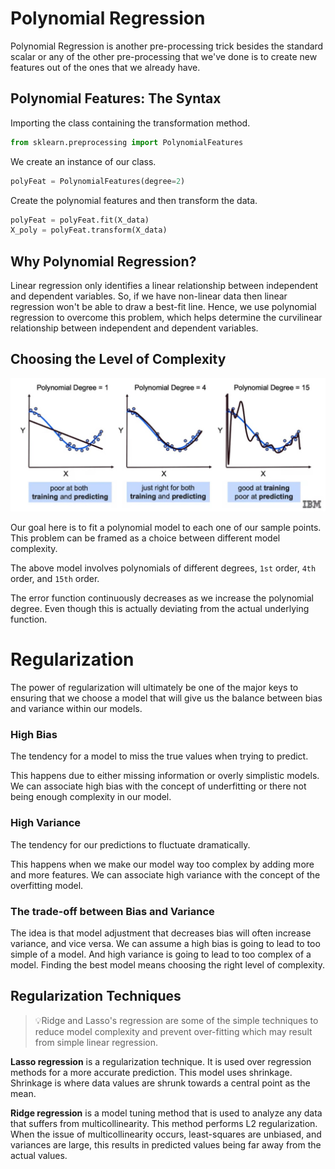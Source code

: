 # Polynomial Regression

Polynomial Regression is another pre-processing trick besides the standard scalar or any of the other pre-processing that we've done is to create new features out of the ones that we already have.

## Polynomial Features: The Syntax

Importing the class containing the transformation method.

```python
from sklearn.preprocessing import PolynomialFeatures
```

We create an instance of our class.

```python
polyFeat = PolynomialFeatures(degree=2)
```

Create the polynomial features and then transform the data.

```python
polyFeat = polyFeat.fit(X_data)
X_poly = polyFeat.transform(X_data)
```
## Why Polynomial Regression?

Linear regression only identifies a linear relationship between independent and dependent variables. So, if we have non-linear data then linear regression won't be able to draw a best-fit line. Hence, we use polynomial regression to overcome this problem, which helps determine the curvilinear relationship between independent and dependent variables.

## Choosing the Level of Complexity

![level-of-complexity.jpg](/05-polynomial-features-and-regularizations/images/level-of-complexity.jpg)

Our goal here is to fit a polynomial model to each one of our sample points. This problem can be framed as a choice between different model complexity.

The above model involves polynomials of different degrees, `1st` order, `4th` order, and `15th` order.

The error function continuously decreases as we increase the polynomial degree. Even though this is actually deviating from the actual underlying function.

# Regularization

The power of regularization will ultimately be one of the major keys to ensuring that we choose a model that will give us the balance between bias and variance within our models.

### High Bias

The tendency for a model to miss the true values when trying to predict.

This happens due to either missing information or overly simplistic models. We can associate high bias with the concept of underfitting or there not being enough complexity in our model.

### High Variance

The tendency for our predictions to fluctuate dramatically.

This happens when we make our model way too complex by adding more and more features. We can associate high variance with the concept of the overfitting model.

### The trade-off between Bias and Variance

The idea is that model adjustment that decreases bias will often increase variance, and vice versa. We can assume a high bias is going to lead to too simple of a model. And high variance is going to lead to too complex of a model. Finding the best model means choosing the right level of complexity.

## Regularization Techniques
> 💡Ridge and Lasso's regression are some of the simple techniques to reduce model complexity and prevent over-fitting which may result from simple linear regression.

**Lasso regression** is a regularization technique. It is used over regression methods for a more accurate prediction. This model uses shrinkage. Shrinkage is where data values are shrunk towards a central point as the mean.

**Ridge regression** is a model tuning method that is used to analyze any data that suffers from multicollinearity. This method performs L2 regularization. When the issue of multicollinearity occurs, least-squares are unbiased, and variances are large, this results in predicted values being far away from the actual values.